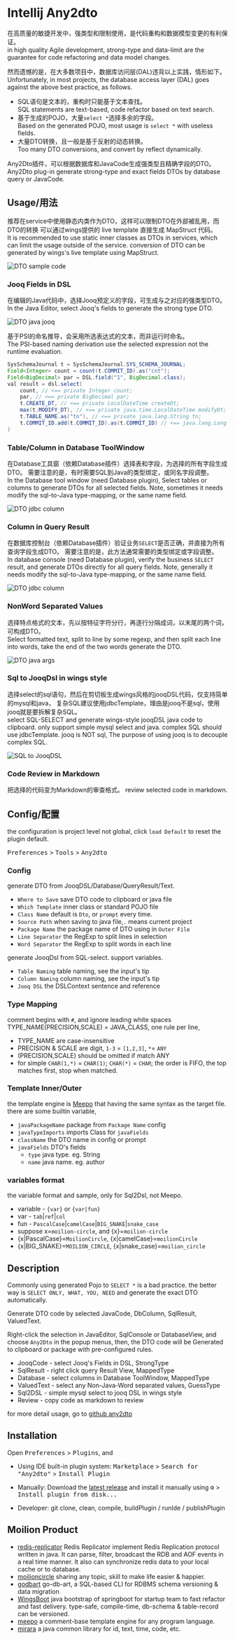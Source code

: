 # Intellij Any2dto

在高质量的敏捷开发中，强类型和限制使用，是代码重构和数据模型变更的有利保证。  
in high quality Agile development, strong-type and data-limit
are the guarantee for code refactoring and data model changes.

然而遗憾的是，在大多数项目中，数据库访问层(DAL)违背以上实践，情形如下。  
Unfortunately, in most projects, the database access layer (DAL)
goes against the above best practice, as follows.

 * SQL语句是文本的，重构时只能基于文本查找。  
   SQL statements are text-based, code refactor based on text search.
 * 基于生成的POJO，大量`select *`选择多余的字段。  
   Based on the generated POJO, most usage is `select *` with useless fields.
 * 大量DTO转换，且一般是基于反射的动态转换。  
   Too many DTO conversions, and convert by reflect dynamically.

Any2Dto插件，可以根据数据库和JavaCode生成强类型且精确字段的DTO。  
Any2Dto plug-in generate strong-type and exact fields DTOs
by database query or JavaCode.

## Usage/用法

推荐在service中使用静态内类作为DTO，这样可以限制DTO在外部被乱用，而DTO的转换
可以通过wings提供的 live template 直接生成 MapStruct 代码。  
It is recommended to use static inner classes as DTOs in services,
which can limit the usage outside of the service. conversion of DTO
can be generated by wings's live template using MapStruct.

![DTO sample code](asset/sample-java-dto.png)

### Jooq Fields in DSL

在编辑的Java代码中，选择Jooq预定义的字段，可生成与之对应的强类型DTO。  
In the Java Editor, select Jooq's fields to generate the strong type DTO.

![DTO java jooq](asset/usage-java-jooq.png)

基于PSI的命名推导，会采用所选表达式的文本，而非运行时命名。  
The PSI-based naming derivation use the selected expression not the runtime evaluation.

``` java
SysSchemaJournal t = SysSchemaJournal.SYS_SCHEMA_JOURNAL;
Field<Integer> count = count(t.COMMIT_ID).as("cnt");
Field<BigDecimal> par = DSL.field("1", BigDecimal.class);
val result = dsl.select(
    count, // <== private Integer count;
    par, // <== private BigDecimal par;
    t.CREATE_DT, // <== private LocalDateTime createDt;
    max(t.MODIFY_DT), // <== private java.time.LocalDateTime modifyDt;
    t.TABLE_NAME.as("tn"), // <== private java.lang.String tn;
    t.COMMIT_ID.add(t.COMMIT_ID).as(t.COMMIT_ID) // <== java.lang.Long commitId;
)
```

### Table/Column in Database ToolWindow

在Database工具窗（依赖Database插件）选择表和字段，为选择的所有字段生成DTO。
需要注意的是，有时需要SQL到Java的类型绑定，或同名字段调整。  
In the Database tool window (need Database plugin), Select tables or columns
to generate DTOs for all selected fields. Note, sometimes it needs modify
the sql-to-Java type-mapping, or the same name field.

![DTO jdbc column](asset/usage-jdbc-column.png)

### Column in Query Result

在数据库控制台（依赖Database插件）验证业务`SELECT`是否正确，并直接为所有查询字段生成DTO。
需要注意的是，此方法通常需要的类型绑定或字段调整。  
In database console (need Database plugin), verify the business `SELECT` result,
and generate DTOs directly for all query fields. Note, generally it needs
modify the sql-to-Java type-mapping, or the same name field.

![DTO jdbc column](asset/usage-jdbc-result.png)

### NonWord Separated Values

选择特点格式的文本，先以按特征字符分行，再逐行分隔成词，以末尾的两个词，可构成DTO。  
Select formatted text, split to line by some regexp, and then split each line into words,
take the end of the two words generate the DTO.

![DTO java args](asset/usage-java-args.png)

### Sql to JooqDsl in wings style

选择select的sql语句，然后在剪切板生成wings风格的jooqDSL代码，仅支持简单的mysql和java，
复杂SQL建议使用jdbcTemplate，理由是jooq不是sql，使用jooq就是要拆解复杂SQL。  
select SQL-SELECT and generate wings-style jooqDSL java code to clipboard.
only support simple mysql select and java. complex SQL should use jdbcTemplate.
jooq is NOT sql, The purpose of using jooq is to decouple complex SQL.

![SQL to JooqDSL](asset/usage-sqldsl.png)

### Code Review in Markdown

把选择的代码变为Markdown的审查格式。
review selected code in markdown.

## Config/配置

the configuration is project level not global,
click `load Default` to reset the plugin default.

<kbd>Preferences</kbd> > <kbd>Tools</kbd> > <kbd>Any2dto</kbd>

### Config

generate DTO from JooqDSL/Database/QueryResult/Text.

* `Where to Save` save DTO code to clipboard or java file
* `Which Template` inner class or standard POJO file
* `Class Name` default is `Dto`, or `prompt` every time.
* `Source Path` when saving to java file,`.` means current project
* `Package Name` the package name of DTO using in `Outer File`
* `Line Separator` the RegExp to split lines in selection
* `Word Separator` the RegExp to split words in each line

generate JooqDsl from SQL-select. support variables.

* `Table Naming` table naming, see the input's tip
* `Column Naming` column naming, see the input's tip
* `Jooq DSL` the DSLContext sentence and reference

### Type Mapping

 comment begins with `#`, and ignore leading white spaces
 TYPE_NAME(PRECISION,SCALE) = JAVA_CLASS, one rule per line,
 - TYPE_NAME are case-insensitive
 - PRECISION & SCALE are digit, `1-3` = `[1,2,3]`, `*`= `ANY`
 - (PRECISION,SCALE) should be omitted if match ANY
 - for simple `CHAR(1,*)` = `CHAR(1)`; `CHAR(*)` = `CHAR`;
 the order is FIFO, the top matches first, stop when matched.

### Template Inner/Outer

the template engine is [Meepo](https://github.com/trydofor/pro.fessional.meepo)
that having the same syntax as the target file. there are some builtin variable,

* `javaPackageName` package from `Package Name` config
* `javaTypeImports` imports Class for `javaFields`
* `className` the DTO name in config or prompt
* `javaFields` DTO's fields
  - `type` java type. eg. String
  - `name` java name. eg. author

### variables format

the variable format and sample, only for Sql2Dsl, not Meepo.

* variable -  `{var}` or `{var|fun}`
* var - `tab`|`ref`|`col`
* fun - `PascalCase`|`camelCase`|`BIG_SNAKE`|`snake_case`
* suppose x=`moilion-circle`, and {x}=`moilion-circle`
* {x|PascalCase}=`MoilionCircle`, {x|camelCase}=`moilionCircle`
* {x|BIG_SNAKE}=`MOILION_CIRCLE`, {x|snake_case}=`moilion_circle`

## Description
<!-- Plugin description -->
Commonly using generated Pojo to `SELECT *` is a bad practice. the better way
is `SELECT ONLY, WHAT, YOU, NEED` and generate the exact DTO automatically.

Generate DTO code by selected JavaCode, DbColumn, SqlResult, ValuedText.

Right-click the selection in JavaEditor, SqlConsole or DatabaseView,
and choose `Any2Dto` in the popup menus, then, the DTO code will
be Generated to clipboard or package with pre-configured rules.

 * JooqCode - select Jooq's Fields in DSL, StrongType
 * SqlResult - right click query Result View, MappedType
 * Database - select columns in Database ToolWindow, MappedType
 * ValuedText - select any Non-Java-Word separated values, GuessType
 * Sql2DSL - simple mysql select to jooq DSL in wings style
 * Review - copy code as markdown to review

for more detail usage, go to [github any2dto](https://github.com/trydofor/intellij-any2dto/)
<!-- Plugin description end -->

## Installation

Open <kbd>Preferences</kbd> > <kbd>Plugins</kbd>, and

- Using IDE built-in plugin system:
  <kbd>Marketplace</kbd> > <kbd>Search for "Any2dto"</kbd> >
  <kbd>Install Plugin</kbd>
  
- Manually: Download the [latest release](https://github.com/trydofor/intellij-any2dto/releases/latest) and install it manually using
  <kbd>⚙️</kbd> > <kbd>Install plugin from disk...</kbd>

- Developer: git clone, clean, compile, buildPlugin / runIde / publishPlugin

## Moilion Product

 * [redis-replicator](https://github.com/leonchen83/redis-replicator)
   Redis Replicator implement Redis Replication protocol written in java. It can parse,
   filter, broadcast the RDB and AOF events in a real time manner. It also can synchronize
   redis data to your local cache or to database.
 * [moilioncircle](https://www.moilioncircle.com)
   sharing any topic, skill to make life easier & happier.
 * [godbart](https://github.com/trydofor/godbart)
   go-db-art, a SQL-based CLI for RDBMS schema versioning & data migration
 * [WingsBoot](https://github.com/trydofor/pro.fessional.wings)
   java bootstrap of springboot for startup team to fast refactor and fast delivery.
   type-safe, compile-time, db-schema & table-record can be versioned.
 * [meepo](https://github.com/trydofor/pro.fessional.meepo)
   a comment-base template engine for any program language.
 * [mirara](https://github.com/trydofor/pro.fessional.mirana)
   a java common library for id, text, time, code, etc.
